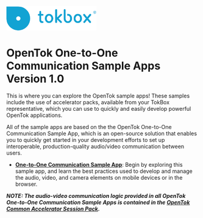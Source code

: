 ![logo](./tokbox-logo.png)

# OpenTok One-to-One Communication Sample Apps<br/>Version 1.0

This is where you can explore the OpenTok sample apps! These samples include the use of accelerator packs, available from your TokBox representative, which you can use to quickly and easily develop powerful OpenTok applications. 

All of the sample apps are based on the the OpenTok One-to-One Communication Sample App, which is an open-source solution that enables you to quickly get started in your development efforts to set up interoperable, production-quality audio/video communication between users. 

  - **[One-to-One Communication Sample App](./one-to-one-sample-app)**: Begin by exploring this sample app, and learn the best practices used to develop and manage the audio, video, and camera elements on mobile devices or in the browser. 

_**NOTE: The audio-video communication logic provided in all OpenTok One-to-One Communication Sample Apps is contained in the [OpenTok Common Accelerator Session Pack](https://github.com/opentok/acc-pack-common).**_



